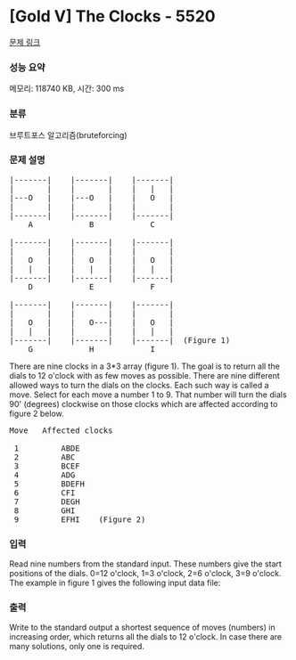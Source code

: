 # [Gold V] The Clocks - 5520 

[문제 링크](https://www.acmicpc.net/problem/5520) 

### 성능 요약

메모리: 118740 KB, 시간: 300 ms

### 분류

브루트포스 알고리즘(bruteforcing)

### 문제 설명

<pre>|-------|    |-------|    |-------|    
|       |    |       |    |   |   |    
|---O   |    |---O   |    |   O   |          
|       |    |       |    |       |           
|-------|    |-------|    |-------|    
    A            B            C

|-------|    |-------|    |-------|
|       |    |       |    |       |
|   O   |    |   O   |    |   O   |
|   |   |    |   |   |    |   |   |
|-------|    |-------|    |-------|
    D            E            F

|-------|    |-------|    |-------|
|       |    |       |    |       |
|   O   |    |   O---|    |   O   |
|   |   |    |       |    |   |   |
|-------|    |-------|    |-------|  (Figure 1)
    G            H            I</pre>

<p>There are nine clocks in a 3*3 array (figure 1). The goal is to return all the dials to 12 o'clock with as few moves as possible. There are nine different allowed ways to turn the dials on the clocks. Each such way is called a move. Select for each move a number 1 to 9. That number will turn the dials 90' (degrees) clockwise on those clocks which are affected according to figure 2 below.</p>

<pre>Move   Affected clocks
 
 1         ABDE
 2         ABC
 3         BCEF
 4         ADG
 5         BDEFH
 6         CFI
 7         DEGH
 8         GHI
 9         EFHI    (Figure 2)</pre>

<p> </p>

### 입력 

 <p>Read nine numbers from the standard input. These numbers give the start positions of the dials. 0=12 o'clock, 1=3 o'clock, 2=6 o'clock, 3=9 o'clock. The example in figure 1 gives the following input data file:</p>

### 출력 

 <p>Write to the standard output a shortest sequence of moves (numbers) in increasing order, which returns all the dials to 12 o'clock. In case there are many solutions, only one is required.</p>


